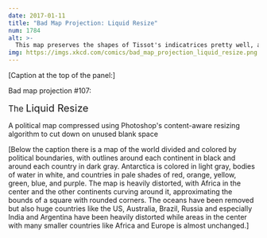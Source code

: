 ```yaml
---
date: 2017-01-11
title: "Bad Map Projection: Liquid Resize"
num: 1784
alt: >-
  This map preserves the shapes of Tissot's indicatrices pretty well, as long as you draw them in before running the resize.
img: https://imgs.xkcd.com/comics/bad_map_projection_liquid_resize.png
---
```

[Caption at the top of the panel:]

Bad map projection #107:

<big>The <big>Liquid Resize</big></big>

A political map compressed using Photoshop's content-aware resizing algorithm to cut down on unused blank space

[Below the caption there is a map of the world divided and colored by political boundaries, with outlines around each continent in black and around each country in dark gray. Antarctica is colored in light gray, bodies of water in white, and countries in pale shades of red, orange, yellow, green, blue, and purple. The map is heavily distorted, with Africa in the center and the other continents curving around it, approximating the bounds of a square with rounded corners. The oceans have been removed but also huge countries like the US, Australia, Brazil, Russia and especially India and Argentina have been heavily distorted while areas in the center with many smaller countries like Africa and Europe is almost unchanged.]
